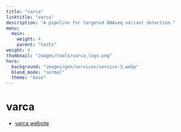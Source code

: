 ```yaml
---
title: "varca"
linktitle: "varca"
description: "A pipeline for targeted DNAseq variant detection."
menu:
  main:
    weight: 4
    parent: "tools"
weight: 4
thumbnail: "images/tools/varca_logo.png"
hero:
  background: "images/gen/services/service-3.webp"
  blend_mode: "normal"
  theme: "base"
---
```


# varca

- [varca website](https://github.com/cnio-bu/varca)


